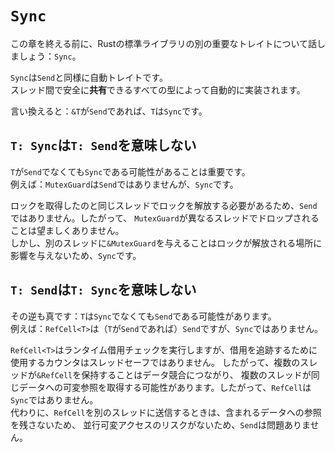 # `Sync`

この章を終える前に、Rustの標準ライブラリの別の重要なトレイトについて話しましょう：`Sync`。

`Sync`は`Send`と同様に自動トレイトです。\
スレッド間で安全に**共有**できるすべての型によって自動的に実装されます。

言い換えると：`&T`が`Send`であれば、`T`は`Sync`です。

## `T: Sync`は`T: Send`を意味しない

`T`が`Send`でなくても`Sync`である可能性があることは重要です。\
例えば：`MutexGuard`は`Send`ではありませんが、`Sync`です。

ロックを取得したのと同じスレッドでロックを解放する必要があるため、`Send`ではありません。したがって、
`MutexGuard`が異なるスレッドでドロップされることは望ましくありません。\
しかし、別のスレッドに`&MutexGuard`を与えることはロックが解放される場所に影響を与えないため、`Sync`です。

## `T: Send`は`T: Sync`を意味しない

その逆も真です：`T`は`Sync`でなくても`Send`である可能性があります。\
例えば：`RefCell<T>`は（`T`が`Send`であれば）`Send`ですが、`Sync`ではありません。

`RefCell<T>`はランタイム借用チェックを実行しますが、借用を追跡するために使用するカウンタはスレッドセーフではありません。
したがって、複数のスレッドが`&RefCell`を保持することはデータ競合につながり、
複数のスレッドが同じデータへの可変参照を取得する可能性があります。したがって、`RefCell`は`Sync`ではありません。\
代わりに、`RefCell`を別のスレッドに送信するときは、含まれるデータへの参照を残さないため、
並行可変アクセスのリスクがないため、`Send`は問題ありません。